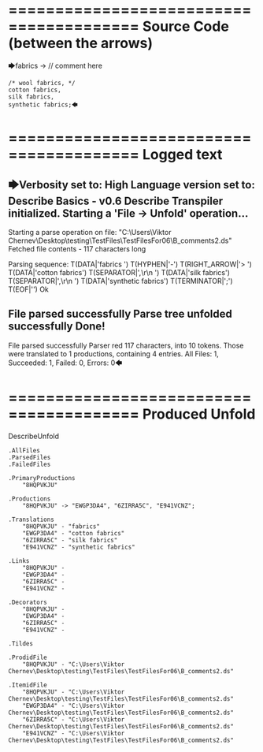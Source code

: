========================================
Source Code (between the arrows)
========================================

🡆fabrics -> // comment here

    /* wool fabrics, */
    cotton fabrics,
    silk fabrics,
    synthetic fabrics;🡄

========================================
Logged text
========================================

🡆Verbosity set to: High
Language version set to: Describe Basics - v0.6
Describe Transpiler initialized.
Starting a 'File -> Unfold' operation...
------------------------
Starting a parse operation on file: "C:\Users\Viktor Chernev\Desktop\testing\TestFiles\TestFilesFor06\B_comments2.ds"
Fetched file contents - 117 characters long

Parsing sequence: T(DATA|'fabrics ') T(HYPHEN|'-') T(RIGHT_ARROW|'> ') T(DATA|'cotton fabrics') T(SEPARATOR|',\r\n    ') T(DATA|'silk fabrics') T(SEPARATOR|',\r\n    ') T(DATA|'synthetic fabrics') T(TERMINATOR|';') T(EOF|'<EOF>') Ok

File parsed successfully
Parse tree unfolded successfully
Done!
------------------------
File parsed successfully
Parser red 117 characters, into 10 tokens.
Those were translated to 1 productions, containing 4 entries.
All Files: 1, Succeeded: 1, Failed: 0, Errors: 0🡄

========================================
Produced Unfold
========================================

DescribeUnfold

    .AllFiles
    .ParsedFiles
    .FailedFiles

    .PrimaryProductions
        "8HQPVKJU" 

    .Productions
        "8HQPVKJU" -> "EWGP3DA4", "6ZIRRA5C", "E941VCNZ";

    .Translations
        "8HQPVKJU" - "fabrics"
        "EWGP3DA4" - "cotton fabrics"
        "6ZIRRA5C" - "silk fabrics"
        "E941VCNZ" - "synthetic fabrics"

    .Links
        "8HQPVKJU" - 
        "EWGP3DA4" - 
        "6ZIRRA5C" - 
        "E941VCNZ" - 

    .Decorators
        "8HQPVKJU" - 
        "EWGP3DA4" - 
        "6ZIRRA5C" - 
        "E941VCNZ" - 

    .Tildes

    .ProdidFile
        "8HQPVKJU" - "C:\Users\Viktor Chernev\Desktop\testing\TestFiles\TestFilesFor06\B_comments2.ds"

    .ItemidFile
        "8HQPVKJU" - "C:\Users\Viktor Chernev\Desktop\testing\TestFiles\TestFilesFor06\B_comments2.ds"
        "EWGP3DA4" - "C:\Users\Viktor Chernev\Desktop\testing\TestFiles\TestFilesFor06\B_comments2.ds"
        "6ZIRRA5C" - "C:\Users\Viktor Chernev\Desktop\testing\TestFiles\TestFilesFor06\B_comments2.ds"
        "E941VCNZ" - "C:\Users\Viktor Chernev\Desktop\testing\TestFiles\TestFilesFor06\B_comments2.ds"

